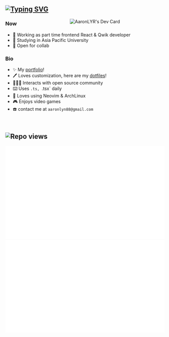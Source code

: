 [![Typing SVG](https://readme-typing-svg.demolab.com?font=Fira+Code+Mono&pause=1000&color=D280F7&width=435&lines=Hello%2C+I+am+a+web+dev+from+Malaysia)](https://git.io/typing-svg)
---
<a href="https://app.daily.dev/KuonDev"><img src="https://api.daily.dev/devcards/4470f31a8fff4cafa8ba1a3a0261fb16.png?r=qfj" align="right" width="300" alt="AaronLYR's Dev Card"/></a>
### Now
- 💼 Working as part time frontend React & Qwik developer
- 📘 Studying in Asia Pacific University
- 🤝 Open for collab

### Bio
- ✨ My [portfolio](https://kuon-dev-portfolio.vercel.app)!
- 🖊️ Loves customization, here are my [dotfiles](https://github.com/Kuon-dev/dotfiles)!
- 🧑‍🤝‍🧑 Interacts with open source community
- ⌨️ Uses `.ts, `.tsx` daily
- 💙 Loves using Neovim & ArchLinux
- 🎮 Enjoys video games
- ☎️ contact me at `aaronlyn88@gmail.com`


<br>

![Repo views](https://visitor-badge.glitch.me/badge?page_id=kuon-dev.dotfiles&left_color=blue&right_color=purple)
---
![](https://raw.githubusercontent.com/Kuon-dev/github-stats/master/generated/overview.svg#gh-dark-mode-only)
![](https://raw.githubusercontent.com/Kuon-dev/github-stats/master/generated/languages.svg#gh-dark-mode-only)

